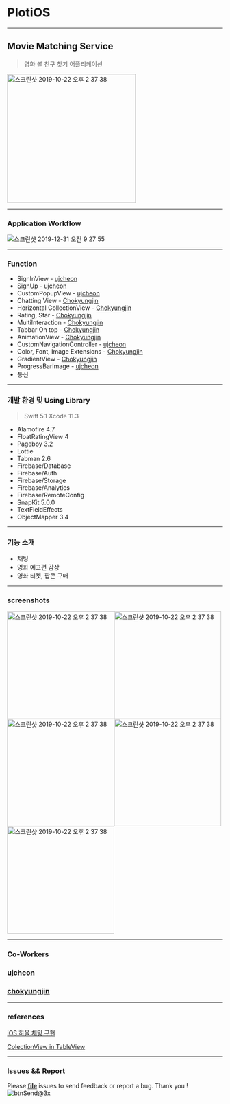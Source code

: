 # PlotiOS

---

## Movie Matching Service

> 영화 볼 친구 찾기 어플리케이션

<img width="300" alt="스크린샷 2019-10-22 오후 2 37 38" src="https://user-images.githubusercontent.com/46750574/71548829-55b7ef00-29f7-11ea-9048-343674ae2774.png">

---

### Application Workflow 

![스크린샷 2019-12-31 오전 9 27 55](https://user-images.githubusercontent.com/46750574/71605917-1a145500-2bb0-11ea-996b-73efdf4c0301.png)

---


### Function 

* SignInView - [ujcheon](https://github.com/ujcheon)
* SignUp - [ujcheon](https://github.com/ujcheon)
* CustomPopupView - [ujcheon](https://github.com/ujcheon)
* Chatting View - [Chokyungjin](https://github.com/chokyungjin)
* Horizontal CollectionView - [Chokyungjin](https://github.com/chokyungjin)
* Rating, Star - [Chokyungjin](https://github.com/chokyungjin)
* MultiInteraction - [Chokyungjin](https://github.com/chokyungjin)
* Tabbar On top - [Chokyungjin](https://github.com/chokyungjin)
* AnimationView - [Chokyungjin](https://github.com/chokyungjin)
* CustomNavigationController - [ujcheon](https://github.com/ujcheon)
* Color, Font, Image Extensions - [Chokyungjin](https://github.com/chokyungjin)
* GradientView - [Chokyungjin](https://github.com/chokyungjin)
* ProgressBarImage - [ujcheon](https://github.com/ujcheon)
* 통신 

---

### 개발 환경 및 Using Library


> Swift 5.1
> Xcode 11.3


* Alamofire 4.7
* FloatRatingView 4 
* Pageboy 3.2
* Lottie 
* Tabman 2.6
* Firebase/Database 
* Firebase/Auth
* Firebase/Storage
* Firebase/Analytics
* Firebase/RemoteConfig
* SnapKit 5.0.0
* TextFieldEffects
* ObjectMapper 3.4

---

### 기능 소개

* 채팅
* 영화 예고편 감상
* 영화 티켓, 팝콘 구매

---

### screenshots

<img width="250" alt="스크린샷 2019-10-22 오후 2 37 38" src="https://user-images.githubusercontent.com/46750574/71572198-564ca480-2b21-11ea-898c-9e28844c6de3.png"><img width="250" alt="스크린샷 2019-10-22 오후 2 37 38" src="https://user-images.githubusercontent.com/46750574/71572199-564ca480-2b21-11ea-9512-cad017cd53a2.png">
<img width="250" alt="스크린샷 2019-10-22 오후 2 37 38" src="https://user-images.githubusercontent.com/46750574/71572201-56e53b00-2b21-11ea-9d95-a0a075be8926.png"><img width="250" alt="스크린샷 2019-10-22 오후 2 37 38" src="https://user-images.githubusercontent.com/46750574/71572200-56e53b00-2b21-11ea-9eaf-c4beb9077152.png">
<img width="250" alt="스크린샷 2019-10-22 오후 2 37 38" src="https://user-images.githubusercontent.com/46750574/71587337-9da65580-2b60-11ea-9e49-d62badcd53b9.png">

---

### Co-Workers

### [ujcheon](https://github.com/ujcheon)

### [chokyungjin](https://github.com/chokyungjin)

---

### references

[iOS 하울 채팅 구현](https://www.youtube.com/channel/UCScI4bsr-RaGdYSC2QAHWug)

[ColectionView in TableView](https://www.youtube.com/watch?v=6ZxA2pmV3VM)



---

### Issues && Report 

Please [**file**](https://github.com/TeamMoBo/MoboiOS/issues/new) issues to send feedback or report a bug. Thank you ! ![btnSend@3x](https://user-images.githubusercontent.com/46750574/71605885-dd485e00-2baf-11ea-8301-0066a608c26e.png)

 
